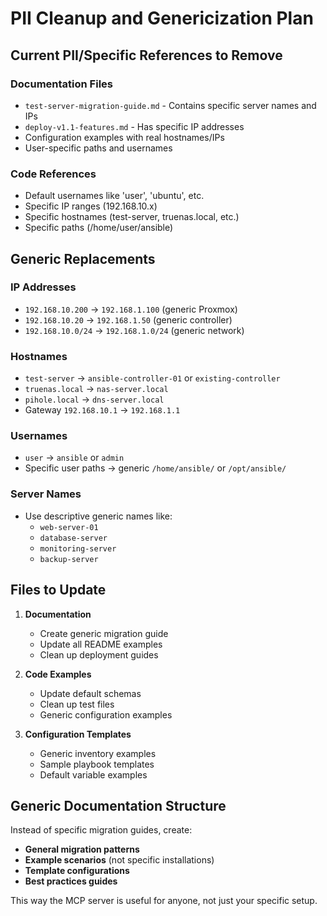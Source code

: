 # PII Cleanup and Genericization Plan

## Current PII/Specific References to Remove

### Documentation Files
- `test-server-migration-guide.md` - Contains specific server names and IPs
- `deploy-v1.1-features.md` - Has specific IP addresses
- Configuration examples with real hostnames/IPs
- User-specific paths and usernames

### Code References
- Default usernames like 'user', 'ubuntu', etc.
- Specific IP ranges (192.168.10.x)
- Specific hostnames (test-server, truenas.local, etc.)
- Specific paths (/home/user/ansible)

## Generic Replacements

### IP Addresses
- `192.168.10.200` → `192.168.1.100` (generic Proxmox)
- `192.168.10.20` → `192.168.1.50` (generic controller)
- `192.168.10.0/24` → `192.168.1.0/24` (generic network)

### Hostnames
- `test-server` → `ansible-controller-01` or `existing-controller`
- `truenas.local` → `nas-server.local`
- `pihole.local` → `dns-server.local`
- Gateway `192.168.10.1` → `192.168.1.1`

### Usernames
- `user` → `ansible` or `admin`
- Specific user paths → generic `/home/ansible/` or `/opt/ansible/`

### Server Names
- Use descriptive generic names like:
  - `web-server-01`
  - `database-server`
  - `monitoring-server`
  - `backup-server`

## Files to Update

1. **Documentation**
   - Create generic migration guide
   - Update all README examples
   - Clean up deployment guides

2. **Code Examples**
   - Update default schemas
   - Clean up test files
   - Generic configuration examples

3. **Configuration Templates**
   - Generic inventory examples
   - Sample playbook templates
   - Default variable examples

## Generic Documentation Structure

Instead of specific migration guides, create:
- **General migration patterns**
- **Example scenarios** (not specific installations)
- **Template configurations**
- **Best practices guides**

This way the MCP server is useful for anyone, not just your specific setup.